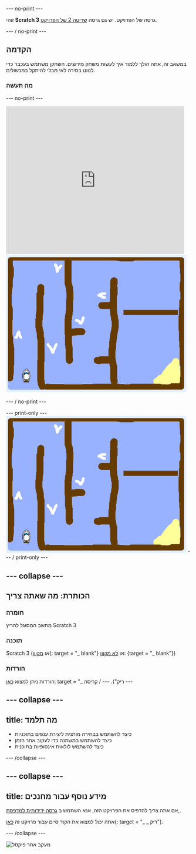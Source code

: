 \--- no-print \---

זוהי **Scratch 3** גרסה של הפרויקט. יש גם גרסה [שריטה 2 של הפרויקט](https://projects.raspberrypi.org/en/projects/boat-race-scratch2).

\--- / no-print \---

## הקדמה

במשאב זה, אתה הולך ללמוד איך לעשות משחק מירוצים. השחקן משתמש בעכבר כדי לנווט בסירה לאי מבלי להיתקל במכשולים.

### מה תעשה

\--- no-print \---

<div class="scratch-preview">
  <iframe allowtransparency="true" width="485" height="402" src="https://scratch.mit.edu/projects/embed/276662533/?autostart=false" frameborder="0" scrolling="no"></iframe>
  <img src="images/boat_race_demo.png">
</div>

\--- / no-print \---

\--- print-only \--- ![boat race demo](images/boat_race_demo.png) \--- / print-only \---

## \--- collapse \---

## הכותרת: מה שאתה צריך

### חומרה

מחשב המסוגל להריץ Scratch 3

### תוכנה

Scratch 3 (או [מקוון](https://rpf.io/scratchon){: target = "_ blank"} או [לא מקוון](https://rpf.io/scratchoff): {target = "_ blank"})

### הורדות

הורדות ניתן למצוא [כאן](http://rpf.io/p/en/boat-race-go): target = "_ ריק"}. \--- / קריסה \---

## \--- collapse \---

## title: מה תלמד

+ כיצד להשתמש בבחירה מותנית ליצירת ענפים בתוכניות
+ כיצד להשתמש במשתנה כדי לעקוב אחר הזמן
+ כיצד להשתמש לולאות אינסופיות בתוכנית

\--- /collapse \---

## \--- collapse \---

## title: מידע נוסף עבור מחנכים

אם אתה צריך להדפיס את הפרויקט הזה, אנא השתמש ב [ גרסה ידידותית למדפסת ](https://projects.raspberrypi.org/en/projects/boat-race/print).

אתה יכול למצוא את הקוד סיים עבור פרויקט זה [כאן](http://rpf.io/p/en/boat-race-get){: target = "_ _ ריק"}.

\--- /collapse \---

![מעקב אחר פיקסל](https://code.org/api/hour/begin_codeclub_boatrace.png)
